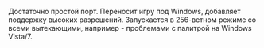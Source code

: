 Достаточно простой порт. Переносит игру под Windows, добавляет поддержку высоких разрешений. Запускается в 256-ветном режиме со всеми вытекающими, например - проблемами с палитрой на Windows Vista/7.